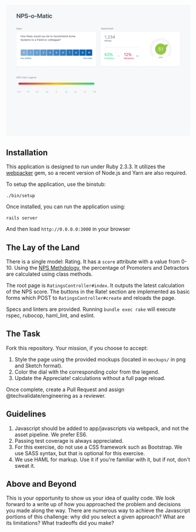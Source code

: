 ![mockup](mockups/nps-o-matic.png)

## Installation

This application is designed to run under Ruby 2.3.3. It utilizes the [webpacker](https://github.com/rails/webpacker) gem, so a recent version of Node.js and Yarn are also required.

To setup the application, use the binstub:

```
./bin/setup
```

Once installed, you can run the application using:

```
rails server
```

And then load `http://0.0.0.0:3000` in your browser

## The Lay of the Land

There is a single model: Rating. It has a `score` attribute with a value from 0-10. Using the [NPS Methdology](https://en.wikipedia.org/wiki/Net_Promoter), the percentage of Promoters and Detractors are calculated using class methods.

The root page is `RatingsController#index`. It outputs the latest calculation of the NPS score. The buttons in the Rate! section are implemented as basic forms which POST to `RatingsController#create` and reloads the page.

Specs and linters are provided. Running `bundle exec rake` will execute rspec, rubocop, haml_lint, and eslint.

## The Task

Fork this repository. Your mission, if you choose to accept:

1. Style the page using the provided mockups (located in `mockups/` in png and Sketch format).
2. Color the dial with the corresponding color from the legend.
3. Update the Appreciate! calculations without a full page reload.

Once complete, create a Pull Request and assign @techvalidate/engineering as a reviewer.

## Guidelines

1. Javascript should be added to app/javascripts via webpack, and not the asset pipeline. We prefer ES6.
2. Passing test coverage is always appreciated.
3. For this exercise, do not use a CSS framework such as Bootstrap. We use SASS syntax, but that is optional for this exercise.
4. We use HAML for markup. Use it if you're familiar with it, but if not, don't sweat it.


## Above and Beyond

This is your opportunity to show us your idea of quality code. We look forward to a write up of how you approached the problem and decisions you made along the way. There are numerous way to achieve the Javascript portions of this challenge: why did you select a given approach? What are its limitations? What tradeoffs did you make? 
